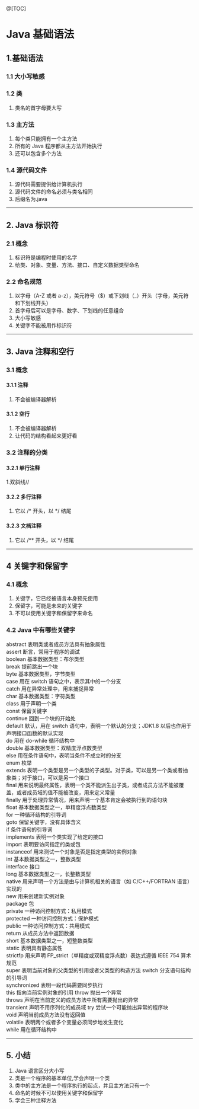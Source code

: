 @[TOC]
# Java 基础语法
## 1.基础语法
### 1.1 大小写敏感  
### 1.2 类  
 1. 类名的首字母要大写  
 
### 1.3 主方法  
 1. 每个类只能拥有一个主方法  
 2. 所有的 Java 程序都从主方法开始执行  
 3. 还可以包含多个方法  
 
### 1.4 源代码文件
 1. 源代码需要提供给计算机执行  
 2. 源代码文件的命名必须与类名相同
 3. 后缀名为.java  
 
 

---
## 2. Java 标识符
### 2.1 概念
 1. 标识符是编程时使用的名字  
 2. 给类、对象、变量、方法、接口、自定义数据类型命名  
 
### 2.2 命名规范
 1. 以字母（A-Z 或者 a-z），美元符号（$）或下划线（_）开头（字母，美元符和下划线开头）
 2. 首字母后可以是字母、数字、下划线的任意组合
 3. 大小写敏感  
 4. 关键字不能被用作标识符
 
 

---
## 3. Java 注释和空行
### 3.1 概念
#### 3.1.1 注释
 1. 不会被编译器解析
#### 3.1.2 空行
 1. 不会被编译器解析
 2. 让代码的结构看起来更好看
### 3.2 注释的分类
#### 3.2.1 单行注释
 1.双斜线//  
 
#### 3.2.2 多行注释
 1. 它以 /* 开头，以 */ 结尾
 
#### 3.2.3 文档注释
 1. 它以 /** 开头，以 */ 结尾
 
 
 

---
## 4 关键字和保留字
### 4.1 概念
 1. 关键字，它已经被语言本身预先使用  
 2. 保留字，可能是未来的关键字
 3. 不可以使用关键字和保留字来命名

### 4.2 Java 中有哪些关键字

abstract	表明类或者成员方法具有抽象属性  
assert	断言，常用于程序的调试  
boolean	基本数据类型：布尔类型  
break	提前跳出一个块  
byte	基本数据类型，字节类型  
case	用在 switch 语句之中，表示其中的一个分支  
catch	用在异常处理中，用来捕捉异常  
char	基本数据类型：字符类型  
class	用于声明一个类  
const	保留关键字  
continue	回到一个块的开始处  
default	默认，用在 switch 语句中，表明一个默认的分支；JDK1.8 以后也作用于声明接口函数的默认实现  
do	用在 do-while 循环结构中  
double	基本数据类型：双精度浮点数类型  
else	用在条件语句中，表明当条件不成立时的分支  
enum	枚举  
extends	表明一个类型是另一个类型的子类型。对于类，可以是另一个类或者抽象类；对于接口，可以是另一个接口  
final	用来说明最终属性，表明一个类不能派生出子类，或者成员方法不能被覆盖，或者成员域的值不能被改变，用来定义常量  
finally	用于处理异常情况，用来声明一个基本肯定会被执行到的语句块  
float	基本数据类型之一，单精度浮点数类型  
for	一种循环结构的引导词  
goto	保留关键字，没有具体含义  
if	条件语句的引导词  
implements	表明一个类实现了给定的接口  
import	表明要访问指定的类或包  
instanceof	用来测试一个对象是否是指定类型的实例对象  
int	基本数据类型之一，整数类型  
interface	接口  
long	基本数据类型之一，长整数类型  
native	用来声明一个方法是由与计算机相关的语言（如 C/C++/FORTRAN 语言）实现的  
new	用来创建新实例对象   
package	包   
private	一种访问控制方式：私用模式   
protected	一种访问控制方式：保护模式   
public	一种访问控制方式：共用模式   
return	从成员方法中返回数据  
short	基本数据类型之一，短整数类型  
static	表明具有静态属性    
strictfp	用来声明 FP_strict（单精度或双精度浮点数）表达式遵循 IEEE 754 算术规范   
super	表明当前对象的父类型的引用或者父类型的构造方法 
switch	分支语句结构的引导词  
synchronized	表明一段代码需要同步执行    
this	指向当前实例对象的引用 
throw	抛出一个异常  
throws	声明在当前定义的成员方法中所有需要抛出的异常  
transient	声明不用序列化的成员域 
try	尝试一个可能抛出异常的程序块  
void	声明当前成员方法没有返回值   
volatile	表明两个或者多个变量必须同步地发生变化     
while	用在循环结构中     
 
 
 
 

---
## 5. 小结
 1. Java 语言区分大小写
 2. 类是一个程序的基本单位,学会声明一个类
 3. 类中的主方法是一个程序执行的起点，并且主方法只有一个
 4. 命名的时候不可以使用关键字和保留字
 5. 学会三种注释方法